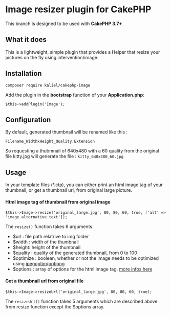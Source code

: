 # Image resizer plugin for CakePHP

This branch is designed to be used with **CakePHP 3.7+**

## What it does

This is a lightweight, simple plugin that provides a Helper that resize your pictures on the fly using intervention/image.

## Installation

```
composer require kaliel/cakephp-image
```

Add the plugin in the **bootstrap** function of your **Application.php**:
```
$this->addPlugin('Image');
```

## Configuration

By default, generated thumbnail will be renamed like this :

```Filename_WidthxHeight_Quality.Extension```

So requesting a thubmnail of 640x480 with a 60 quality from the original file kitty.jpg will generate the file :
```kitty_640x480_60.jpg```


## Usage

In your template files (*.ctp), you can either print an html image tag of your thumbnail, or get a thumbnail url, from original large picture.

#### Html image tag of thumbnail from original image
```
$this->Image->resize('original_large.jpg', 80, 80, 60, true, ['alt' => 'image alternative text']);
```

The `resize()` function takes 6 arguments.
* $url : file path relatrive to img folder
* $width : width of the thumbnail
* $height: height of the thumbnail
* $quality : quality of the generated thumbnail, from 0 to 100
* $optimize : boolean, whether or not the image needs to be optimized using [jpegoptim](http://freshmeat.sourceforge.net/projects/jpegoptim)/[optipng](http://optipng.sourceforge.net/)
* $options : array of options for the html image tag, [more infos here](https://book.cakephp.org/3.0/en/views/helpers/html.html#linking-to-images)

#### Get a thumbnail url from original file

```
$this->Image->resizeUrl('original_large.jpg', 80, 80, 60, true);
```
The `resizeUrl()` function takes 5 arguments which are described above from resize function except the $options array.
